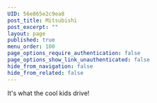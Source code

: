 ```yaml
---
UID: 56e865e2c9ea8
post_title: Mitsubishi
post_excerpt: ""
layout: page
published: true
menu_order: 100
page_options_require_authentication: false
page_options_show_link_unauthenticated: false
hide_from_navigation: false
hide_from_related: false
---
```

It's what the cool kids drive!